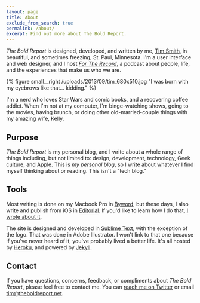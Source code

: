 ```yaml
---
layout: page
title: About
exclude_from_search: true
permalink: /about/
excerpt: Find out more about The Bold Report.
---
```


*The Bold Report* is designed, developed, and written by me, [Tim Smith](http://ttimsmith.com), in beautiful, and sometimes freezing, St. Paul, Minnesota. I'm a user interface and web designer, and I host [*For The Record*](http://towermedia.org/ftr), a podcast about people, life, and the experiences that make us who we are.

{% figure small__right /uploads/2013/09/tim_680x510.jpg "I was born with my eyebrows like that… kidding." %}

I'm a nerd who loves Star Wars and comic books, and a recovering coffee addict. When I'm not at my computer, I'm binge-watching shows, going to the movies, having brunch, or doing other old-married-couple things with my amazing wife, Kelly.

## Purpose
*The Bold Report* is my personal blog, and I write about a whole range of things including, but not limited to: design, development, technology, Geek culture, and Apple. This is *my personal blog*, so I write about whatever I find myself thinking about or reading. This isn't a "tech blog."

## Tools
Most writing is done on my Macbook Pro in [Byword](http://bywordapp.com/), but these days, I also write and publish from iOS in [Editorial](http://omz-software.com/editorial/). If you'd like to learn how I do that, [I wrote about it](/Publishing-To-Jekyll-From-iOS/). 

The site is designed and developed in [Sublime Text](http://www.sublimetext.com/), with the exception of the logo. That was done in Adobe Illustrator. I won't link to that one because if you've never heard of it, you've probably lived a better life. It's all hosted by [Heroku](https://www.heroku.com), and powered by [Jekyll](http://jekyllrb.com).

## Contact
If you have questions, concerns, feedback, or compliments about *The Bold Report*, please feel free to contact me. You can [reach me on Twitter](https://twitter.com/ttimsmith) or email [tim@theboldreport.net](mailto:tim@theboldreport.net).
